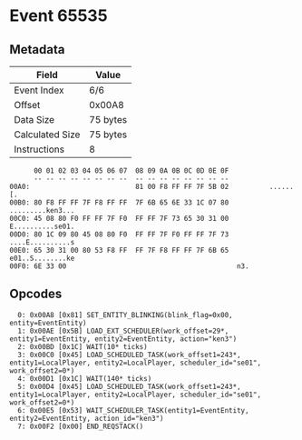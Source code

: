 # Event 65535

## Metadata

| Field           | Value    |
|-----------------|----------|
| Event Index     | 6/6      |
| Offset          | 0x00A8   |
| Data Size       | 75 bytes |
| Calculated Size | 75 bytes |
| Instructions    | 8        |

```
      00 01 02 03 04 05 06 07  08 09 0A 0B 0C 0D 0E 0F
      -- -- -- -- -- -- -- --  -- -- -- -- -- -- -- --
00A0:                          81 00 F8 FF FF 7F 5B 02          ......[.
00B0: 80 F8 FF FF 7F F8 FF FF  7F 6B 65 6E 33 1C 07 80  .........ken3...
00C0: 45 08 80 F0 FF FF 7F F0  FF FF 7F 73 65 30 31 00  E..........se01.
00D0: 80 1C 09 80 45 08 80 F0  FF FF 7F F0 FF FF 7F 73  ....E..........s
00E0: 65 30 31 00 80 53 F8 FF  FF 7F F8 FF FF 7F 6B 65  e01..S........ke
00F0: 6E 33 00                                          n3.             
```

## Opcodes

```
  0: 0x00A8 [0x81] SET_ENTITY_BLINKING(blink_flag=0x00, entity=EventEntity)
  1: 0x00AE [0x5B] LOAD_EXT_SCHEDULER(work_offset=29*, entity1=EventEntity, entity2=EventEntity, action="ken3")
  2: 0x00BD [0x1C] WAIT(10* ticks)
  3: 0x00C0 [0x45] LOAD_SCHEDULED_TASK(work_offset1=243*, entity1=LocalPlayer, entity2=LocalPlayer, scheduler_id="se01", work_offset2=0*)
  4: 0x00D1 [0x1C] WAIT(140* ticks)
  5: 0x00D4 [0x45] LOAD_SCHEDULED_TASK(work_offset1=243*, entity1=LocalPlayer, entity2=LocalPlayer, scheduler_id="se01", work_offset2=0*)
  6: 0x00E5 [0x53] WAIT_SCHEDULER_TASK(entity1=EventEntity, entity2=EventEntity, action_id="ken3")
  7: 0x00F2 [0x00] END_REQSTACK()
```

